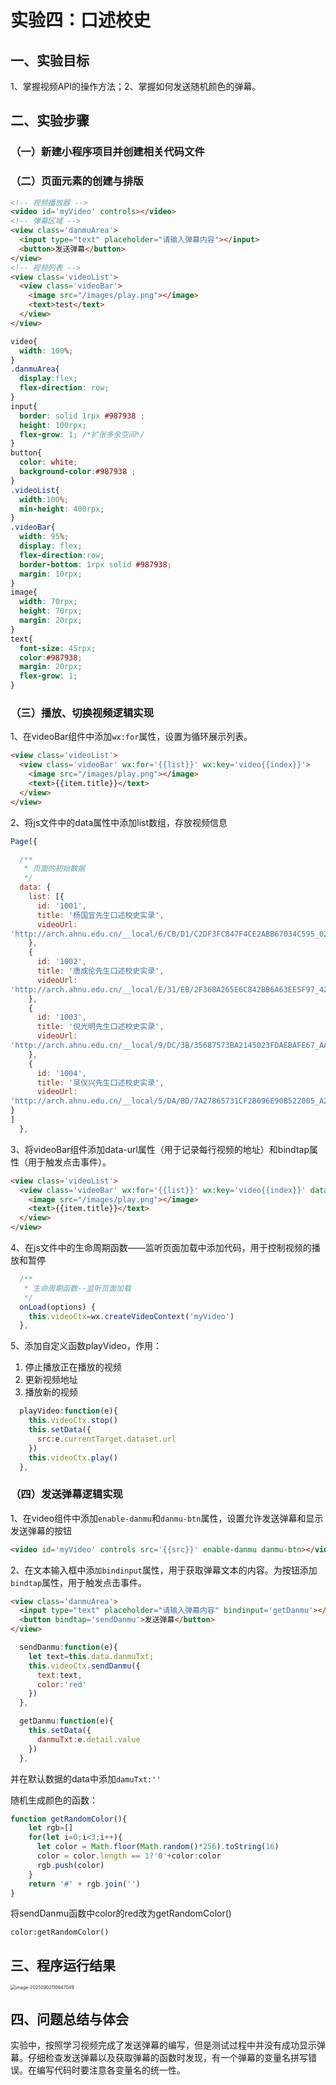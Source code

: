 # 实验四：口述校史



## **一、实验目标**

 1、掌握视频API的操作方法；2、掌握如何发送随机颜色的弹幕。



## 二、实验步骤

### （一）新建小程序项目并创建相关代码文件

### （二）页面元素的创建与排版

```html
<!-- 视频播放器 -->
<video id='myVideo' controls></video>
<!-- 弹幕区域 -->
<view class='danmuArea'>
  <input type="text" placeholder="请输入弹幕内容"></input>
  <button>发送弹幕</button>
</view>
<!-- 视频列表 -->
<view class='videoList'>
  <view class='videoBar'>
    <image src="/images/play.png"></image>
    <text>test</text>
  </view>
</view>
```

```css
video{
  width: 100%;
}
.danmuArea{
  display:flex;
  flex-direction: row;
}
input{
  border: solid 1rpx #987938 ;
  height: 100rpx;
  flex-grow: 1; /*扩张多余空间*/
}
button{
  color: white;
  background-color:#987938 ;
}
.videoList{
  width:100%;
  min-height: 400rpx;
}
.videoBar{
  width: 95%;
  display: flex;
  flex-direction:row;
  border-bottom: 1rpx solid #987938;
  margin: 10rpx;
}
image{
  width: 70rpx;
  height: 70rpx;
  margin: 20rpx;
}
text{
  font-size: 45rpx;
  color:#987938;
  margin: 20rpx;
  flex-grow: 1;
}
```

### （三）播放、切换视频逻辑实现

1、在videoBar组件中添加`wx:for`属性，设置为循环展示列表。

```html
<view class='videoList'>
  <view class='videoBar' wx:for='{{list}}' wx:key='video{{index}}'>
    <image src="/images/play.png"></image>
    <text>{{item.title}}</text>
  </view>
</view>
```

2、将js文件中的data属性中添加list数组，存放视频信息

```js
Page({

  /**
   * 页面的初始数据
   */
  data: {
    list: [{ 
      id: '1001', 
      title: '杨国宜先生口述校史实录', 
      videoUrl: 
'http://arch.ahnu.edu.cn/__local/6/CB/D1/C2DF3FC847F4CE2ABB67034C595_025F0082_ABD7AE2.mp4?e=.mp4' 
    }, 
    { 
      id: '1002', 
      title: '唐成伦先生口述校史实录', 
      videoUrl: 
'http://arch.ahnu.edu.cn/__local/E/31/EB/2F368A265E6C842BB6A63EE5F97_425ABEDD_7167F22.mp4?e=.mp4' 
    }, 
    { 
      id: '1003', 
      title: '倪光明先生口述校史实录', 
      videoUrl: 
'http://arch.ahnu.edu.cn/__local/9/DC/3B/35687573BA2145023FDAEBAFE67_AAD8D222_925F3FF.mp4?e=.mp4' 
    }, 
    { 
      id: '1004', 
      title: '吴仪兴先生口述校史实录', 
      videoUrl: 
'http://arch.ahnu.edu.cn/__local/5/DA/BD/7A27865731CF2B096E90B522005_A29CB142_6525BCF.mp4?e=.mp4' 
} 
]
  },
```

3、将videoBar组件添加data-url属性（用于记录每行视频的地址）和bindtap属性（用于触发点击事件）。

```html
<view class='videoList'>
  <view class='videoBar' wx:for='{{list}}' wx:key='video{{index}}' data-url='{{item.videoUrl}}' bindtap='playVideo'>
    <image src="/images/play.png"></image>
    <text>{{item.title}}</text>
  </view>
</view>
```

4、在js文件中的生命周期函数——监听页面加载中添加代码，用于控制视频的播放和暂停

```js
  /**
   * 生命周期函数--监听页面加载
   */
  onLoad(options) {
    this.videoCtx=wx.createVideoContext('myVideo')
  },
```

5、添加自定义函数playVideo，作用：

1. 停止播放正在播放的视频
2. 更新视频地址
3. 播放新的视频

```js
  playVideo:function(e){
    this.videoCtx.stop()
    this.setData({
      src:e.currentTarget.dataset.url
    })
    this.videoCtx.play()
  },
```

### （四）发送弹幕逻辑实现

1、在video组件中添加`enable-danmu`和`danmu-btn`属性，设置允许发送弹幕和显示发送弹幕的按钮

```html
<video id='myVideo' controls src='{{src}}' enable-danmu danmu-btn></video>
```

2、在文本输入框中添`加bindinput`属性，用于获取弹幕文本的内容。为按钮添加`bindtap`属性，用于触发点击事件。

```html
<view class='danmuArea'>
  <input type="text" placeholder="请输入弹幕内容" bindinput='getDanmu'></input>
  <button bindtap='sendDanmu'>发送弹幕</button>
</view>
```

```js
  sendDanmu:function(e){
    let text=this.data.danmuTxt;
    this.videoCtx.sendDanmu({
      text:text,
      color:'red'
    })
  },

  getDanmu:function(e){
    this.setData({
      danmuTxt:e.detail.value
    })
  },
```

并在默认数据的data中添加`damuTxt:''`

随机生成颜色的函数：

```js
function getRandomColor(){
    let rgb=[]
    for(let i=0;i<3;i++){
      let color = Math.floor(Math.random()*256).toString(16)
      color = color.length == 1?'0'+color:color
      rgb.push(color)
    }
    return '#' + rgb.join('')
}
```

将sendDanmu函数中color的red改为getRandomColor()

`color:getRandomColor()`

## 三、程序运行结果

<img src="https://pic.ericzht.space/PicGo/image-20250902110847049.png" alt="image-20250902110847049" style="zoom:50%;" />



## 四、问题总结与体会

实验中，按照学习视频完成了发送弹幕的编写，但是测试过程中并没有成功显示弹幕。仔细检查发送弹幕以及获取弹幕的函数时发现，有一个弹幕的变量名拼写错误。在编写代码时要注意各变量名的统一性。